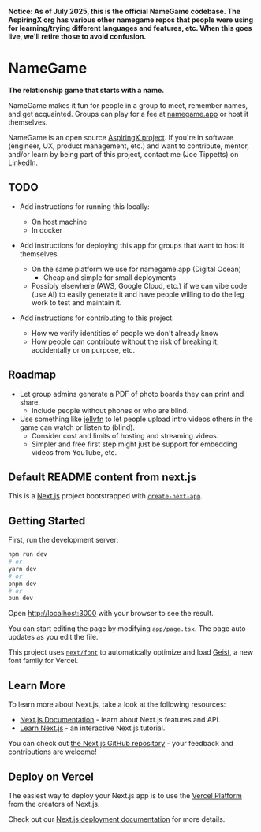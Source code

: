 **Notice: As of July 2025, this is the official NameGame codebase. The AspiringX 
org has various other namegame repos that people were using for learning/trying 
different languages and features, etc. When this goes live, we'll retire those 
to avoid confusion.**

# NameGame

**The relationship game that starts with a name.**

NameGame makes it fun for people in a group to meet, remember names, 
and get acquainted. Groups can play for a fee at 
[namegame.app](https://namegame.app) or host it themselves.

NameGame is an open source [AspiringX project](https://github.com/aspiringx/.github).
If you're in software (engineer, UX, product management, etc.) and want to 
contribute, mentor, and/or learn by being part of this project, contact me
(Joe Tippetts) on <a href="https://www.linkedin.com/in/jtippetts/" target="_blank">LinkedIn</a>.

## TODO

- Add instructions for running this locally:
  - On host machine
  - In docker
- Add instructions for deploying this app for groups that want to host it themselves. 
  - On the same platform we use for namegame.app (Digital Ocean)
    - Cheap and simple for small deployments
  - Possibly elsewhere (AWS, Google Cloud, etc.) if we can vibe code (use AI) to easily generate it and have people willing to do the leg work to test and maintain it.

- Add instructions for contributing to this project.
  - How we verify identities of people we don't already know
  - How people can contribute without the risk of breaking it, accidentally or on purpose, etc.

## Roadmap

- Let group admins generate a PDF of photo boards they can print and share.
  - Include people without phones or who are blind.
- Use something like [jellyfn](https://jellyfin.org) to let people upload intro videos others in the game can 
  watch or listen to (blind).
  - Consider cost and limits of hosting and streaming videos. 
  - Simpler and free first step might just be support for embedding videos from YouTube, etc.


## Default README content from next.js

This is a [Next.js](https://nextjs.org) project bootstrapped with [`create-next-app`](https://nextjs.org/docs/app/api-reference/cli/create-next-app).

## Getting Started

First, run the development server:

```bash
npm run dev
# or
yarn dev
# or
pnpm dev
# or
bun dev
```

Open [http://localhost:3000](http://localhost:3000) with your browser to see the result.

You can start editing the page by modifying `app/page.tsx`. The page auto-updates as you edit the file.

This project uses [`next/font`](https://nextjs.org/docs/app/building-your-application/optimizing/fonts) to automatically optimize and load [Geist](https://vercel.com/font), a new font family for Vercel.

## Learn More

To learn more about Next.js, take a look at the following resources:

- [Next.js Documentation](https://nextjs.org/docs) - learn about Next.js features and API.
- [Learn Next.js](https://nextjs.org/learn) - an interactive Next.js tutorial.

You can check out [the Next.js GitHub repository](https://github.com/vercel/next.js) - your feedback and contributions are welcome!

## Deploy on Vercel

The easiest way to deploy your Next.js app is to use the [Vercel Platform](https://vercel.com/new?utm_medium=default-template&filter=next.js&utm_source=create-next-app&utm_campaign=create-next-app-readme) from the creators of Next.js.

Check out our [Next.js deployment documentation](https://nextjs.org/docs/app/building-your-application/deploying) for more details.
